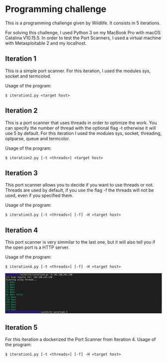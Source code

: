 # Programming challenge

This is a programming challenge given by Wildlife. It consists in 5 iterations.

For solving this challenge, I used Python 3 on my MacBook Pro with macOS Catalina V10.15.5. In order to test the Port Scanners, I used a virtual machine with Metasploitable 2 and my localhost.

## Iteration 1
This is a simple port scanner. For this iteration, I used the modules sys, socket and termcolod. 

Usage of the program:
```
$ iteration1.py <target host>
```

## Iteration 2
This is a port scanner that uses threads in order to optimize the work. You can specify the number of thread with the optional flag -t otherwise it will use 5 by default. For this iteration I used the modules sys, socket, threading, optparse, queue and termcolor.

Usage of the program:
```
$ iteration2.py [-t <threads>] <target host>
``` 

## Iteration 3
This port scanner allows you to decide if you want to use threads or not. Threads are used by default, if you use the flag -f the threads will not be used, even if you specified them.

Usage of the program:
```
$ iteration3.py [-t <threads>] [-f] -H <target host>
``` 

## Iteration 4
This port scanner is very simmilar to the last one, but it will also tell you if the open port is a HTTP server. 

Usage of the program:
```
$ iteration4.py [-t <threads>] [-f] -H <target host>
``` 

![Results from Iteration 4](https://github.com/Seraffina-93/wildlife/blob/master/demo.png)

## Iteration 5
For this iteration a dockerized the Port Scanner from Iteration 4. 
Usage of the program:
```
$ iteration1.py [-t <threads>] [-f] -H <target host>
``` 
